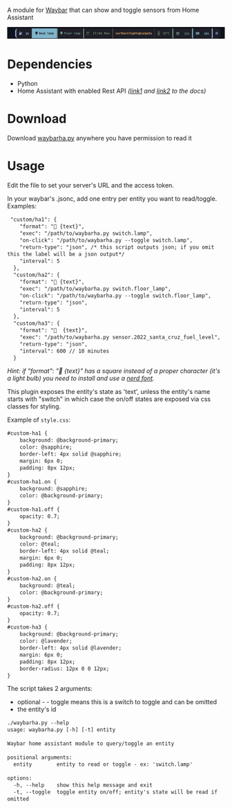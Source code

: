
A module for [Waybar](https://github.com/Alexays/Waybar) that can show and toggle sensors from Home Assistant

![screenshot](https://github.com/clorteau/waybarha/blob/main/.github/screenshot.png?raw=true)

# Dependencies
- Python
- Home Assistant with enabled Rest API <em>([link1](https://developers.home-assistant.io/docs/api/rest/) and [link2](https://www.home-assistant.io/integrations/api/) to the docs)</em>

# Download

Download [waybarha.py](https://raw.githubusercontent.com/clorteau/waybarha/refs/heads/main/waybarha.py) anywhere you have permission to read it

# Usage
Edit the file to set your server's URL and the access token.

In your waybar's .jsonc, add one entry per entity you want to read/toggle. Examples:
```
 "custom/ha1": {
    "format": "󰌵 {text}",
    "exec": "/path/to/waybarha.py switch.lamp",
    "on-click": "/path/to/waybarha.py --toggle switch.lamp",
    "return-type": "json", /* this script outputs json; if you omit this the label will be a json output*/
    "interval": 5
  },
  "custom/ha2": {
    "format": "󰌵 {text}",
    "exec": "/path/to/waybarha.py switch.floor_lamp",
    "on-click": "/path/to/waybarha.py --toggle switch.floor_lamp",
    "return-type": "json",
    "interval": 5
  },
  "custom/ha3": {
    "format": "  {text}",
    "exec": "/path/to/waybarha.py sensor.2022_santa_cruz_fuel_level",
    "return-type": "json",
    "interval": 600 // 10 minutes
  }
```
_Hint: if "format": "󰌵 {text}" has a square instead of a proper character (it's a light bulb) you need to install and use a [nerd font](https://www.nerdfonts.com/)._

This plugin exposes the entity's state as 'text', unless the entity's name starts with "switch" in which case the on/off states are exposed via css classes for styling.

Example of `style.css`:
```
#custom-ha1 {
	background: @background-primary;
	color: @sapphire;
	border-left: 4px solid @sapphire;
	margin: 6px 0;
	padding: 8px 12px;
}
#custom-ha1.on {
	background: @sapphire;
	color: @background-primary;
}
#custom-ha1.off {
	opacity: 0.7;
}
#custom-ha2 {
	background: @background-primary;
	color: @teal;
	border-left: 4px solid @teal;
	margin: 6px 0;
	padding: 8px 12px;
}
#custom-ha2.on {
	background: @teal;
	color: @background-primary;
}
#custom-ha2.off {
	opacity: 0.7;
}
#custom-ha3 {
	background: @background-primary;
	color: @lavender;
	border-left: 4px solid @lavender;
	margin: 6px 0;
	padding: 8px 12px;
	border-radius: 12px 0 0 12px;
}
```

The script takes 2 arguments:
- optional - - toggle means this is a switch to toggle and can be omitted
- the entity's id

```
./waybarha.py --help
usage: waybarha.py [-h] [-t] entity

Waybar home assistant module to query/toggle an entity

positional arguments:
  entity        entity to read or toggle - ex: 'switch.lamp'

options:
  -h, --help    show this help message and exit
  -t, --toggle  toggle entity on/off; entity's state will be read if omitted
```





